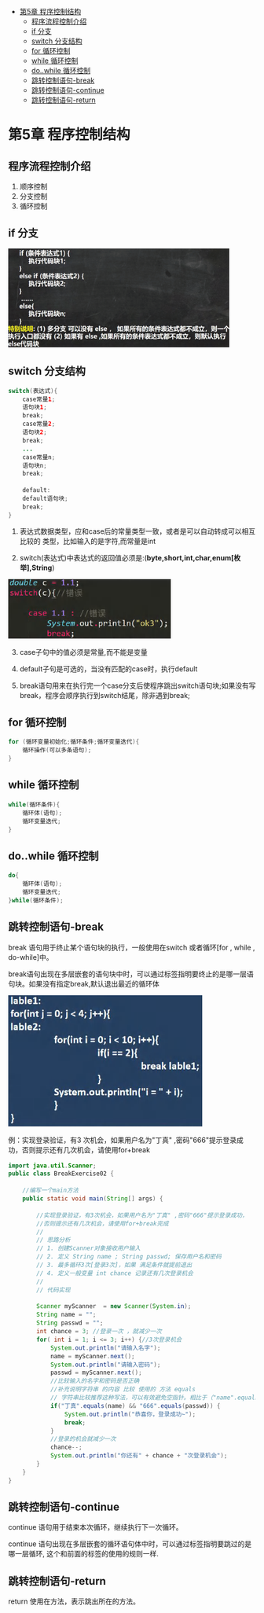 - [第5章 程序控制结构](#第5章-程序控制结构)
	- [程序流程控制介绍](#程序流程控制介绍)
	- [if 分支](#if-分支)
	- [switch 分支结构](#switch-分支结构)
	- [for 循环控制](#for-循环控制)
	- [while 循环控制](#while-循环控制)
	- [do..while 循环控制](#dowhile-循环控制)
	- [跳转控制语句-break](#跳转控制语句-break)
	- [跳转控制语句-continue](#跳转控制语句-continue)
	- [跳转控制语句-return](#跳转控制语句-return)


# 第5章 程序控制结构

## 程序流程控制介绍

1) 顺序控制
2) 分支控制
3) 循环控制

## if 分支

![](https://raw.githubusercontent.com/timerring/scratchpad2023/main/2023/04/11-19-21-29-1681212087.png)

## switch 分支结构

```java
switch(表达式){
    case常量1;
    语句块1;
    break;
    case常量2;
    语句块2;
    break;
    ...
    case常量n;
    语句块n;
    break;

    default:
    default语句块;
    break;
}
```

1. 表达式数据类型，应和case后的常量类型一致，或者是可以自动转成可以相互比较的
   类型，比如输入的是字符,而常量是int

2. switch(表达式)中表达式的返回值必须是:(**byte,short,int,char,enum[枚举],String**)

![](https://raw.githubusercontent.com/timerring/scratchpad2023/main/2023/04/11-19-28-46-1681212525.png)

3. case子句中的值必须是常量,而不能是变量

4. default子句是可选的，当没有匹配的case时，执行default

5. break语句用来在执行完一个case分支后使程序跳出switch语句块;如果没有写break，程序会顺序执行到switch结尾，除非遇到break;

## for 循环控制

```java
for (循环变量初始化;循环条件;循环变量迭代){
    循环操作(可以多条语句);
}
```

## while 循环控制

```java
while(循环条件){
    循环体(语句);
    循环变量迭代;
}
```

## do..while 循环控制

```java
do{
    循环体(语句);
    循环变量迭代;
}while(循环条件);
```

## 跳转控制语句-break

break 语句用于终止某个语句块的执行，一般使用在switch 或者循环[for , while , do-while]中。

break语句出现在多层嵌套的语句块中时，可以通过标签指明要终止的是哪一层语句块。如果没有指定break,默认退出最近的循环体

![](https://raw.githubusercontent.com/timerring/scratchpad2023/main/2023/04/11-19-39-30-1681213168.png)

例：实现登录验证，有3 次机会，如果用户名为"丁真" ,密码"666"提示登录成功，否则提示还有几次机会，请使用for+break

```java
import java.util.Scanner;
public class BreakExercise02 { 

	//编写一个main方法
	public static void main(String[] args) {

		//实现登录验证，有3次机会，如果用户名为"丁真" ,密码"666"提示登录成功，
		//否则提示还有几次机会，请使用for+break完成
		//
		// 思路分析
		// 1. 创建Scanner对象接收用户输入  
		// 2. 定义 String name ; String passwd; 保存用户名和密码
		// 3. 最多循环3次[登录3次]，如果 满足条件就提前退出
		// 4. 定义一般变量 int chance 记录还有几次登录机会
		// 
		// 代码实现
		
		Scanner myScanner  = new Scanner(System.in);
		String name = "";
		String passwd = "";
		int chance = 3; //登录一次 ，就减少一次
		for( int i = 1; i <= 3; i++) {//3次登录机会
			System.out.println("请输入名字");
			name = myScanner.next();
			System.out.println("请输入密码");
			passwd = myScanner.next();
			//比较输入的名字和密码是否正确
			//补充说明字符串 的内容 比较 使用的 方法 equals
            // 字符串比较推荐这种写法，可以有效避免空指针。相比于（"name".equals(丁真)）
			if("丁真".equals(name) && "666".equals(passwd)) {
				System.out.println("恭喜你，登录成功~");
				break;
			}
			//登录的机会就减少一次
			chance--;
			System.out.println("你还有" + chance + "次登录机会");
		}
	}
}
```

## 跳转控制语句-continue

continue 语句用于结束本次循环，继续执行下一次循环。

continue 语句出现在多层嵌套的循环语句体中时，可以通过标签指明要跳过的是哪一层循环, 这个和前面的标签的使用的规则一样.

## 跳转控制语句-return

return 使用在方法，表示跳出所在的方法。
